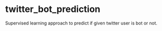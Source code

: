 # twitter_bot_prediction
Supervised learning approach to predict if given twitter user is bot or not.
